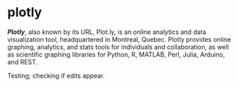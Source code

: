 plotly
======================

***Plotly***, also known by its URL, Plot.ly, is an online analytics and data visualization tool, headquartered in Montreal, Quebec. Plotly provides online graphing, analytics, and stats tools for individuals and collaboration, as well as scientific graphing libraries for Python, R, MATLAB, Perl, Julia, Arduino, and REST.

Testing; checking if edits appear.
